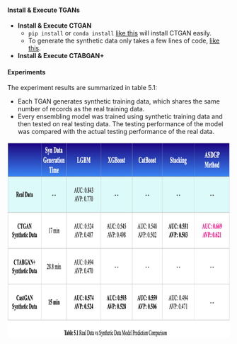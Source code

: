 #### Install & Execute TGANs

* <b>Install & Execute CTGAN</b>
  * `pip install` or `conda install` [like this][1] will install CTGAN easily.
  * To generate the synthetic data only takes a few lines of code, [like this][2].
* <b>Install & Execute CTABGAN+</b>


#### Experiments

The experiment results are summarized in table 5.1:
* Each TGAN generates synthetic training data, which shares the same number of records as the real training data.
* Every ensembling model was trained using synthetic training data and then tested on real testing data. The testing performance of the model was compared with the actual testing performance of the real data.
<img src="https://github.com/lady-h-world/My_Garden/blob/main/images/Secret_Guest_images/syn_exp_table.png" width="930" height="441" />


[1]:https://github.com/sdv-dev/CTGAN?tab=readme-ov-file#use-the-ctgan-standalone-library
[2]:https://github.com/sdv-dev/CTGAN?tab=readme-ov-file#usage-example
[3]:https://github.com/lady-h-world/My_Garden/blob/main/code/secret_guest/syn_data_exps/syn_ctabgan%2B.ipynb

